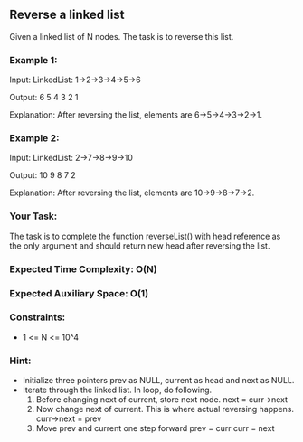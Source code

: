 ## Reverse a linked list

Given a linked list of N nodes. The task is to reverse this list.

### Example 1:

Input: LinkedList: 1->2->3->4->5->6

Output: 6 5 4 3 2 1

Explanation: After reversing the list, elements are 6->5->4->3->2->1.

### Example 2:

Input: LinkedList: 2->7->8->9->10

Output: 10 9 8 7 2

Explanation: After reversing the list, elements are 10->9->8->7->2.

### Your Task:  
The task is to complete the function reverseList() with head reference as the only argument and should return new head after reversing the list.


### Expected Time Complexity: O(N)
### Expected Auxiliary Space: O(1)

### Constraints:
- 1 <= N <= 10^4

### Hint:
- Initialize three pointers prev as NULL, current as head and next as NULL.
- Iterate through the linked list. In loop, do following.
  1. Before changing next of current, store next node.
            next = curr->next
  2. Now change next of current. This is where actual reversing happens.
            curr->next = prev
  3. Move prev and current one step forward 
            prev = curr
            curr = next
